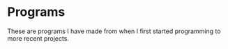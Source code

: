 # Programs
These are programs I have made from when I first started programming to more recent projects.
